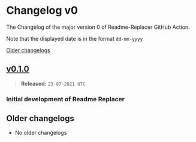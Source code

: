 # Changelog v0

The Changelog of the major version 0 of Readme-Replacer GitHub Action.

Note that the displayed date is in the format `dd-mm-yyyy`

[Older changelogs](#older-changelogs)

## [v0.1.0]
> **Released:** `23-07-2021 UTC`

### Initial development of Readme Replacer

[v0.1.0]: https://github.com/Readme-Workflows/readme-replacer/releases/tag/v0.1.0

## Older changelogs
- No older changelogs
